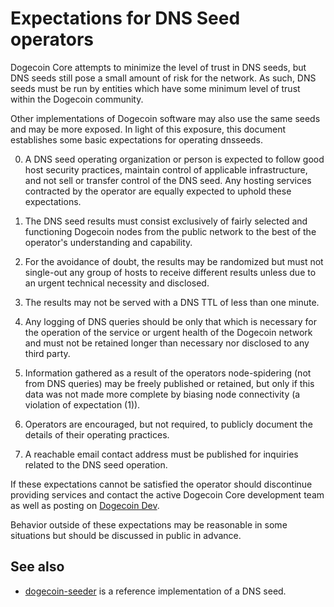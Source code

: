 # Expectations for DNS Seed operators

Dogecoin Core attempts to minimize the level of trust in DNS seeds,
but DNS seeds still pose a small amount of risk for the network.
As such, DNS seeds must be run by entities which have some minimum
level of trust within the Dogecoin community.

Other implementations of Dogecoin software may also use the same
seeds and may be more exposed. In light of this exposure, this
document establishes some basic expectations for operating dnsseeds.

0. A DNS seed operating organization or person is expected to follow good
   host security practices, maintain control of applicable infrastructure,
   and not sell or transfer control of the DNS seed. Any hosting services
   contracted by the operator are equally expected to uphold these expectations.

1. The DNS seed results must consist exclusively of fairly selected and
   functioning Dogecoin nodes from the public network to the best of the
   operator's understanding and capability.

2. For the avoidance of doubt, the results may be randomized but must not
   single-out any group of hosts to receive different results unless due to an
   urgent technical necessity and disclosed.

3. The results may not be served with a DNS TTL of less than one minute.

4. Any logging of DNS queries should be only that which is necessary
   for the operation of the service or urgent health of the Dogecoin
   network and must not be retained longer than necessary nor disclosed
   to any third party.

5. Information gathered as a result of the operators node-spidering
   (not from DNS queries) may be freely published or retained, but only
   if this data was not made more complete by biasing node connectivity
   (a violation of expectation (1)).

6. Operators are encouraged, but not required, to publicly document the
   details of their operating practices.

7. A reachable email contact address must be published for inquiries
   related to the DNS seed operation.

If these expectations cannot be satisfied the operator should
discontinue providing services and contact the active Dogecoin
Core development team as well as posting on
[Dogecoin Dev](https://reddit.com/r/dogecoindev).

Behavior outside of these expectations may be reasonable in some
situations but should be discussed in public in advance.

## See also

- [dogecoin-seeder](https://github.com/langerhans/dogecoin-seeder) is a reference implementation of a DNS seed.
